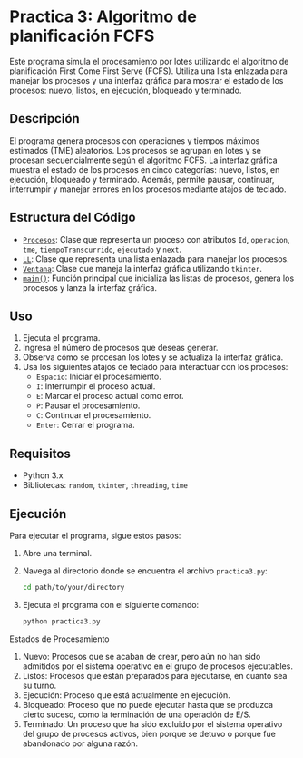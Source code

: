 # Practica 3: Algoritmo de planificación FCFS

Este programa simula el procesamiento por lotes utilizando el algoritmo de planificación First Come First Serve (FCFS). Utiliza una lista enlazada para manejar los procesos y una interfaz gráfica para mostrar el estado de los procesos: nuevo, listos, en ejecución, bloqueado y terminado.

## Descripción

El programa genera procesos con operaciones y tiempos máximos estimados (TME) aleatorios. Los procesos se agrupan en lotes y se procesan secuencialmente según el algoritmo FCFS. La interfaz gráfica muestra el estado de los procesos en cinco categorías: nuevo, listos, en ejecución, bloqueado y terminado. Además, permite pausar, continuar, interrumpir y manejar errores en los procesos mediante atajos de teclado.

## Estructura del Código

- [`Procesos`](/Programa3/ProcesosClass.py): Clase que representa un proceso con atributos `Id`, `operacion`, `tme`, `tiempoTranscurrido`, `ejecutado` y `next`.
- [`LL`](/Programa3/LLClass.py): Clase que representa una lista enlazada para manejar los procesos.
- [`Ventana`](/Programa3/practica3.py#L8): Clase que maneja la interfaz gráfica utilizando `tkinter`.
- [`main()`](/Programa3/practica3.py#L232): Función principal que inicializa las listas de procesos, genera los procesos y lanza la interfaz gráfica.

## Uso

1. Ejecuta el programa.
2. Ingresa el número de procesos que deseas generar.
3. Observa cómo se procesan los lotes y se actualiza la interfaz gráfica.
4. Usa los siguientes atajos de teclado para interactuar con los procesos:
   - `Espacio`: Iniciar el procesamiento.
   - `I`: Interrumpir el proceso actual.
   - `E`: Marcar el proceso actual como error.
   - `P`: Pausar el procesamiento.
   - `C`: Continuar el procesamiento.
   - `Enter`: Cerrar el programa.

## Requisitos

- Python 3.x
- Bibliotecas: `random`, `tkinter`, `threading`, `time`

## Ejecución

Para ejecutar el programa, sigue estos pasos:

1. Abre una terminal.
2. Navega al directorio donde se encuentra el archivo `practica3.py`:
   ```sh
   cd path/to/your/directory
3. Ejecuta el programa con el siguiente comando:

    ```sh
    python practica3.py

Estados de Procesamiento
1. Nuevo: Procesos que se acaban de crear, pero aún no han sido admitidos por el sistema operativo en el grupo de procesos ejecutables.
2. Listos: Procesos que están preparados para ejecutarse, en cuanto sea su turno.
3. Ejecución: Proceso que está actualmente en ejecución.
4. Bloqueado: Proceso que no puede ejecutar hasta que se produzca cierto suceso, como la terminación de una operación de E/S.
5. Terminado: Un proceso que ha sido excluido por el sistema operativo del grupo de procesos activos, bien porque se detuvo o porque fue abandonado por alguna razón.
